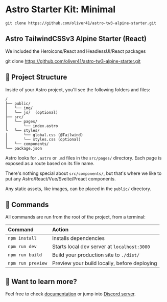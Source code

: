 # Astro Starter Kit: Minimal

```
git clone https://github.com/oliver41/astro-tw3-alpine-starter.git
```

## Astro TailwindCSSv3 Alpine Starter (React)

We included the Heroicons/React and HeadlessUI/React packages

git clone https://github.com/oliver41/astro-tw3-alpine-starter.git

## 🚀 Project Structure

Inside of your Astro project, you'll see the following folders and files:

```
/
├── public/
│   └── img/
│   └── js/  (optional)
├── src/
│   └── pages/
│       └── index.astro
└   └── styles/
│       └── global.css (@Tailwind)
│       └── styles.css (optional)
│   └── components/
└── package.json
```

Astro looks for `.astro` or `.md` files in the `src/pages/` directory. Each page is exposed as a route based on its file name.

There's nothing special about `src/components/`, but that's where we like to put any Astro/React/Vue/Svelte/Preact components.

Any static assets, like images, can be placed in the `public/` directory.

## 🧞 Commands

All commands are run from the root of the project, from a terminal:

| Command           | Action                                       |
| :---------------- | :------------------------------------------- |
| `npm install`     | Installs dependencies                        |
| `npm run dev`     | Starts local dev server at `localhost:3000`  |
| `npm run build`   | Build your production site to `./dist/`      |
| `npm run preview` | Preview your build locally, before deploying |

## 👀 Want to learn more?

Feel free to check [documentation](https://github.com/withastro/astro) or jump into [Discord server](https://astro.build/chat).
